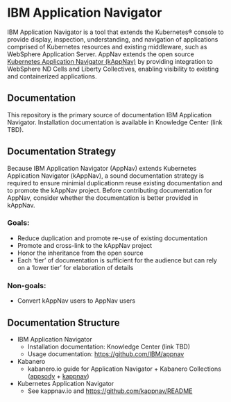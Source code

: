 # IBM Application Navigator

IBM Application Navigator is a tool that extends the Kubernetes® console to provide display, inspection, understanding, and
navigation of applications comprised of Kubernetes resources and existing middleware, such as WebSphere Application Server.
AppNav extends the open source [Kubernetes Application Navigator (kAppNav)](http://kappnav.io) by providing integration to
WebSphere ND Cells and Liberty Collectives, enabling visibility to existing and containerized applications.

## Documentation

This repository is the primary source of documentation IBM Application Navigator. Installation documentation is available in Knowledge Center (link TBD).

## Documentation Strategy

Because IBM Application Navigator (AppNav) extends Kubernetes Application Navigator (kAppNav),
a sound documentation strategy is required to ensure minimial duplicationm reuse existing documentation and to promote the kAppNav project.
Before contributing documentation for AppNav, consider whether the documentation is better provided in kAppNav.

### Goals:
- Reduce duplication and promote re-use of existing documentation
- Promote and cross-link to the kAppNav project
- Honor the inheritance from the open source
- Each ‘tier’ of documentation is sufficient for the audience but can rely on a ‘lower tier’ for elaboration of details

### Non-goals:
- Convert kAppNav users to AppNav users

## Documentation Structure
- IBM Application Navigator
  - Installation documentation: Knowledge Center (link TBD)
  - Usage documentation: https://github.com/IBM/appnav
- Kabanero
  - kabanero.io guide for Application Navigator + Kabanero Collections ([appsody](http://appsody.dev) + [kappnav](http://kappnav.io))
- Kubernetes Application Navigator
  - See kappnav.io and https://github.com/kappnav/README

